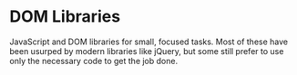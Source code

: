 # DOM Libraries

JavaScript and DOM libraries for small, focused tasks. Most of these have been
usurped by modern libraries like jQuery, but some still prefer to use only the
necessary code to get the job done.
